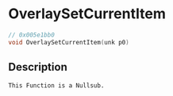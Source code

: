 # OverlaySetCurrentItem
```c
// 0x005e1bb0
void OverlaySetCurrentItem(unk p0)
```
## Description
```
This Function is a Nullsub.
```
